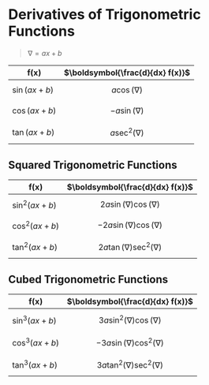 # Derivatives of Trigonometric Functions

> $\nabla = ax+b$

| $\boldsymbol{f(x)}$ | $\boldsymbol{\frac{d}{dx} f(x)}$ |
|--|--|
| $\sin(ax+b)$ | $$a \cos(\nabla)$$ |
| $\cos(ax+b)$ | $$-a \sin(\nabla)$$ |
| $\tan(ax+b)$ | $$a \sec^2(\nabla)$$ |

## Squared Trigonometric Functions

| $\boldsymbol{f(x)}$ | $\boldsymbol{\frac{d}{dx} f(x)}$ |
|--|--|
| $\sin^2(ax+b)$ | $$2a \sin(\nabla) \cos(\nabla)$$ |
| $\cos^2(ax+b)$ | $$-2a \sin(\nabla) \cos(\nabla)$$ |
| $\tan^2(ax+b)$ | $$2a \tan(\nabla) \sec^2(\nabla)$$ |

## Cubed Trigonometric Functions

| $\boldsymbol{f(x)}$ | $\boldsymbol{\frac{d}{dx} f(x)}$ |
|--|--|
| $\sin^3(ax+b)$ | $$3a \sin^2(\nabla) \cos(\nabla)$$ |
| $\cos^3(ax+b)$ | $$-3a \sin(\nabla) \cos^2(\nabla)$$ |
| $\tan^3(ax+b)$ | $$3a \tan^2(\nabla) \sec^2(\nabla)$$ |



